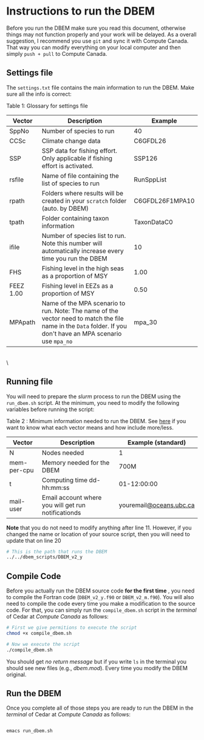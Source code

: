 # Instructions to run the DBEM

Before you run the DBEM make sure you read this document, otherwise things may not function properly and your work will be delayed. As a overall suggestion, I recommend you use `git` and sync it with Compute Canada. That way you can modify everything on your local computer and then simply `push + pull` to Compute Canada.

## Settings file

The `settings.txt` file contains the main information to run the DBEM. Make sure all the info is correct:

Table 1: Glossary for settings file

| Vector    | Description                                                                                                                                                    | Example         |
|----------------|----------------------------------------|----------------|
| SppNo     | Number of species to run                                                                                                                                       | 40              |
| CCSc      | Climate change data                                                                                                                                            | C6GFDL26        |
| SSP       | SSP data for fishing effort. Only applicable if fishing effort is activated.                                                                                   | SSP126          |
| rsfile    | Name of file containing the list of species to run                                                                                                             | RunSppList      |
| rpath     | Folders where results will be created in your `scratch` folder (auto. by DBEM)                                                                                 | C6GFDL26F1MPA10 |
| tpath     | Folder containing taxon information                                                                                                                            | TaxonDataC0     |
| ifile     | Number of species list to run. Note this number will automatically increase every time you run the DBEM                                                        | 10              |
| FHS       | Fishing level in the high seas as a proportion of MSY                                                                                                          | 1.00            |
| FEEZ 1.00 | Fishing level in EEZs as a proportion of MSY                                                                                                                   | 0.50            |
| MPApath   | Name of the MPA scenario to run. Note: The name of the vector need to match the file name in the `Data` folder. If you don't have an MPA scenario use `mpa_no` | mpa_30          |

\
\

## Running file

You will need to prepare the *slurm* process to run the DBEM using the `run_dbem.sh` script. At the minimum, you need to modify the following variables before running the script:

Table 2 : Minimum information needed to run the DBEM. See [here](https://hpc.nmsu.edu/discovery/slurm/commands/) if you want to know what each vector means and how include more/less.

| Vector      | Description                                         | Example (standard)                                                    |
|-----------------|----------------------|---------------------------------|
| N           | Nodes needed                                        | 1                                                                     |
| mem-per-cpu | Memory needed for the DBEM                          | 700M                                                                  |
| t           | Computing time dd-hh:mm:ss                          | 01-12:00:00                                                           |
| mail-user   | Email account where you will get run notificationds | youremail[\@oceans.ubc.ca](mailto:mail-user=j.palacios@oceans.ubc.ca) |

**Note** that you do not need to modify anything after line 11. However, if you changed the name or location of your source script, then you will need to update that on line 20

``` bash
# This is the path that runs the DBEM 
../../dbem_scripts/DBEM_v2_y
```

## Compile Code

Before you actually run the DBEM source code **for the first time** , you need to compile the Fortran code (`DBEM_v2_y.f90` or `DBEM_v2_m.f90`). You will also need to compile the code every time you make a modification to the source code. For that, you can simply run the `compile_dbem.sh` script in the *terminal* of Cedar at *Compute Canada* as follows:

``` bash
# First we give permitions to execute the script
chmod +x compile_dbem.sh

# Now we execute the script
./compile_dbem.sh
```

You should get *no return message* but if you write `ls` in the terminal you should see new files (e.g., *dbem.mod*). Every time you modify the DBEM original.

## Run the DBEM

Once you complete all of those steps you are ready to run the DBEM in the *terminal* of Cedar at *Compute Canada* as follows:

``` bash

emacs run_dbem.sh
```

